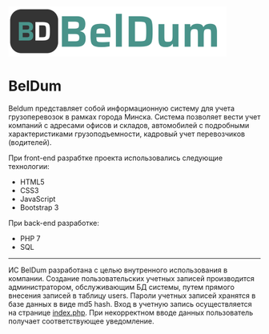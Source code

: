 ![photo: Beldum logo](https://github.com/Sunbey13/Beldum/blob/main/image/logo_full.png)
# BelDum
Beldum представляет собой информационную систему для учета грузоперевозок в рамках города Минска. Система позволяет вести учет компаний с адресами офисов и складов, автомобилей с подробными характеристиками грузоподъемности, кадровый учет перевозчиков (водителей).

При front-end разрабтке проекта использовались следующие технологии:
 - HTML5
 - CSS3
 - JavaScript
 - Bootstrap 3

При back-end разработке:
 - PHP 7
 - SQL
---
ИС BelDum разработана с целью внутренного использования в компании. Создание пользовательских учетных записей производится администратором, обслуживающим БД системы, путем прямого внесения записей в таблицу users. Пароли учетных записей хранятся в базе данных в виде md5 hash. Вход в учетную запись осуществляется на странице [index.php](https://github.com/Sunbey13/Beldum/blob/main/index.php). При некорректном вводе данных пользователь получает соответствующее уведомление.
